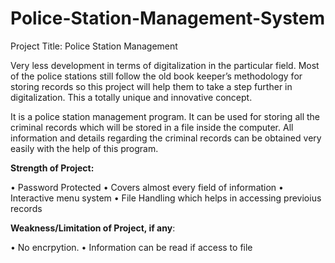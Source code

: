 # Police-Station-Management-System

Project Title: Police Station Management 

Very less development in terms of digitalization in the particular field. Most of
the police stations still follow the old book keeper’s methodology for storing
records so this project will help them to take a step further in digitalization.
This a totally unique and innovative concept.

It is a police station management program. It can be used for storing all the
criminal records which will be stored in a file inside the computer. All
information and details regarding the criminal records can be obtained very
easily with the help of this program. 

<b>Strength of Project:</b>

• Password Protected
• Covers almost every field of information
• Interactive menu system
• File Handling which helps in accessing previoius records

<b>Weakness/Limitation of Project, if any</b>:

• No encrpytion.
• Information can be read if access to file
